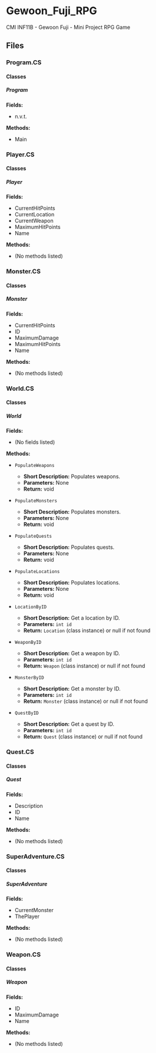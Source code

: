 # Gewoon_Fuji_RPG
CMI INF11B - Gewoon Fuji - Mini Project RPG Game

## Files

### Program.CS

#### Classes

##### Program

**Fields:**
- n.v.t.

**Methods:**
- Main

### Player.CS

#### Classes

##### Player

**Fields:**
- CurrentHitPoints
- CurrentLocation
- CurrentWeapon
- MaximumHitPoints
- Name

**Methods:**
- (No methods listed)

### Monster.CS

#### Classes

##### Monster

**Fields:**
- CurrentHitPoints
- ID
- MaximumDamage
- MaximumHitPoints
- Name

**Methods:**
- (No methods listed)

### World.CS

#### Classes

##### World

**Fields:**
- (No fields listed)

**Methods:**
- `PopulateWeapons`
    - **Short Description:** Populates weapons.
    - **Parameters:** None
    - **Return:** void

- `PopulateMonsters`
    - **Short Description:** Populates monsters.
    - **Parameters:** None
    - **Return:** void

- `PopulateQuests`
    - **Short Description:** Populates quests.
    - **Parameters:** None
    - **Return:** void

- `PopulateLocations`
    - **Short Description:** Populates locations.
    - **Parameters:** None
    - **Return:** void

- `LocationByID`
    - **Short Description:** Get a location by ID.
    - **Parameters:** `int id`
    - **Return:** `Location` (class instance) or null if not found

- `WeaponByID`
    - **Short Description:** Get a weapon by ID.
    - **Parameters:** `int id`
    - **Return:** `Weapon` (class instance) or null if not found

- `MonsterByID`
    - **Short Description:** Get a monster by ID.
    - **Parameters:** `int id`
    - **Return:** `Monster` (class instance) or null if not found

- `QuestByID`
    - **Short Description:** Get a quest by ID.
    - **Parameters:** `int id`
    - **Return:** `Quest` (class instance) or null if not found

### Quest.CS

#### Classes

##### Quest

**Fields:**
- Description
- ID
- Name

**Methods:**
- (No methods listed)

### SuperAdventure.CS

#### Classes

##### SuperAdventure

**Fields:**
- CurrentMonster
- ThePlayer

**Methods:**
- (No methods listed)

### Weapon.CS

#### Classes

##### Weapon

**Fields:**
- ID
- MaximumDamage
- Name

**Methods:**
- (No methods listed)
